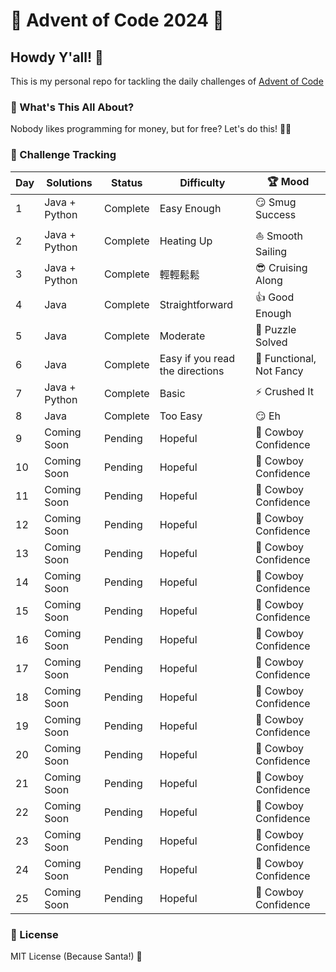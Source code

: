 # 🎄 Advent of Code 2024 🧊

## Howdy Y'all! 🎁

This is my personal repo for tackling the daily challenges of [Advent of Code](https://adventofcode.com/2024)

### 🌟 What's This All About?

Nobody likes programming for money, but for free? Let's do this! 💸🚀

### 🧩 Challenge Tracking
| Day | Solutions     | Status        | Difficulty  | 🏆 Mood              
|-----|---------------|---------------|-------------|-----------------------
| 1   | Java + Python | Complete      | Easy Enough | 😏 Smug Success      
| 2   | Java + Python | Complete      | Heating Up  | ⛵ Smooth Sailing
| 3   | Java + Python | Complete      | 輕輕鬆鬆     | 😎 Cruising Along 
| 4   | Java          | Complete      | Straightforward  | 👍 Good Enough
| 5   | Java          | Complete      | Moderate    | 🤷 Puzzle Solved
| 6   | Java          | Complete      | Easy if you read the directions     | 🔧 Functional, Not Fancy
| 7   | Java + Python | Complete      | Basic     | ⚡ Crushed It 
| 8   | Java          | Complete      | Too Easy  | 😏 Eh
| 9   | Coming Soon   | Pending       | Hopeful     | 🤠 Cowboy Confidence 
| 10  | Coming Soon   | Pending       | Hopeful     | 🤠 Cowboy Confidence 
| 11  | Coming Soon   | Pending       | Hopeful     | 🤠 Cowboy Confidence 
| 12  | Coming Soon   | Pending       | Hopeful     | 🤠 Cowboy Confidence 
| 13  | Coming Soon   | Pending       | Hopeful     | 🤠 Cowboy Confidence 
| 14  | Coming Soon   | Pending       | Hopeful     | 🤠 Cowboy Confidence 
| 15  | Coming Soon   | Pending       | Hopeful     | 🤠 Cowboy Confidence 
| 16  | Coming Soon   | Pending       | Hopeful     | 🤠 Cowboy Confidence 
| 17  | Coming Soon   | Pending       | Hopeful     | 🤠 Cowboy Confidence 
| 18  | Coming Soon   | Pending       | Hopeful     | 🤠 Cowboy Confidence 
| 19  | Coming Soon   | Pending       | Hopeful     | 🤠 Cowboy Confidence 
| 20  | Coming Soon   | Pending       | Hopeful     | 🤠 Cowboy Confidence 
| 21  | Coming Soon   | Pending       | Hopeful     | 🤠 Cowboy Confidence 
| 22  | Coming Soon   | Pending       | Hopeful     | 🤠 Cowboy Confidence 
| 23  | Coming Soon   | Pending       | Hopeful     | 🤠 Cowboy Confidence 
| 24  | Coming Soon   | Pending       | Hopeful     | 🤠 Cowboy Confidence 
| 25  | Coming Soon   | Pending       | Hopeful     | 🤠 Cowboy Confidence 

### 📜 License

MIT License (Because Santa!) 🎅
